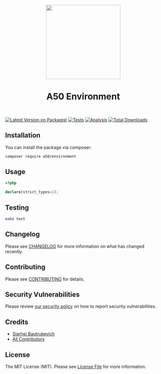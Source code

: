 <p align="center">
    <a href="https://github.com/A50dev" target="_blank">
        <img src="https://avatars0.githubusercontent.com/u/86768962" height="240px">
    </a>
    <h1 align="center">A50 Environment</h1>
    <br>
</p>

[![Latest Version on Packagist](https://img.shields.io/packagist/v/a50/environment.svg?style=flat-square)](https://packagist.org/packages/a50/environment)
[![Tests](https://github.com/a50/environment/actions/workflows/test.yml/badge.svg?branch=main)](https://github.com/a50/environment/actions/workflows/test.yml)
[![Analysis](https://github.com/a50/environment/actions/workflows/analyse.yml/badge.svg?branch=main)](https://github.com/a50/environment/actions/workflows/analyse.yml)
[![Total Downloads](https://img.shields.io/packagist/dt/a50/environment.svg?style=flat-square)](https://packagist.org/packages/a50/environment)
## Installation

You can install the package via composer:

```bash
composer require a50/environment
```

## Usage

```php
<?php

declare(strict_types=1);

```

## Testing

```bash
make test
```

## Changelog

Please see [CHANGELOG](CHANGELOG.md) for more information on what has changed recently.

## Contributing

Please see [CONTRIBUTING](.github/CONTRIBUTING.md) for details.

## Security Vulnerabilities

Please review [our security policy](../../security/policy) on how to report security vulnerabilities.

## Credits

- [Siarhei Bautrukevich](https://github.com/bautrukevich)
- [All Contributors](../../contributors)

## License

The MIT License (MIT). Please see [License File](LICENSE.md) for more information.
